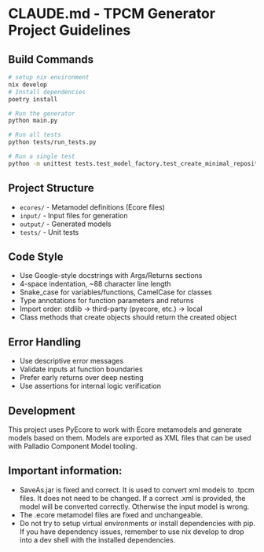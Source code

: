 # CLAUDE.md - TPCM Generator Project Guidelines

## Build Commands
```bash
# setup nix environment
nix develop
# Install dependencies
poetry install

# Run the generator 
python main.py

# Run all tests
python tests/run_tests.py

# Run a single test
python -m unittest tests.test_model_factory.test_create_minimal_repository

```

## Project Structure
- `ecores/` - Metamodel definitions (Ecore files)
- `input/` - Input files for generation
- `output/` - Generated models
- `tests/` - Unit tests

## Code Style
- Use Google-style docstrings with Args/Returns sections
- 4-space indentation, ~88 character line length
- Snake_case for variables/functions, CamelCase for classes
- Type annotations for function parameters and returns
- Import order: stdlib → third-party (pyecore, etc.) → local
- Class methods that create objects should return the created object

## Error Handling
- Use descriptive error messages
- Validate inputs at function boundaries
- Prefer early returns over deep nesting
- Use assertions for internal logic verification

## Development
This project uses PyEcore to work with Ecore metamodels and generate models based on them. Models are exported as XML files that can be used with Palladio Component Model tooling.


## Important information:
- SaveAs.jar is fixed and correct. It is used to convert xml models to .tpcm files. It does not need to be changed. If a correct .xml is provided, the model will be converted correctly. Otherwise the input model is wrong. 
- The .ecore metamodel files are fixed and unchangeable. 
- Do not try to setup virtual environments or install dependencies with pip. If you have dependency issues, remember to use nix develop to drop into a dev shell with the installed dependencies. 
